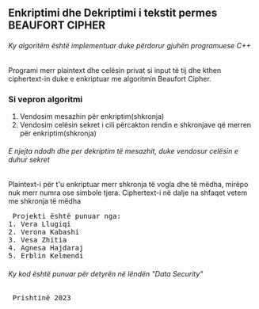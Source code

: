 ## Enkriptimi dhe Dekriptimi i tekstit permes BEAUFORT CIPHER
###### Ky algoritëm është implementuar duke përdorur gjuhën programuese C++
Programi merr plaintext dhe celësin privat si input të tij dhe kthen ciphertext-in duke e enkriptuar me algoritmin Beaufort Cipher. 
### Si vepron algoritmi
1. Vendosim mesazhin për enkriptim(shkronja)
2. Vendosim celësin sekret i cili përcakton rendin e shkronjave që merren për enkriptim(shkronja)
###### E njejta ndodh dhe per dekriptim të  mesazhit, duke vendosur celësin e duhur sekret 
Plaintext-i për t'u enkriptuar merr  shkronja të vogla dhe të mëdha, mirëpo nuk merr numra ose simbole tjera. Ciphertext-i në dalje na shfaqet vetem me shkronja të mëdha


<pre> Projekti është punuar nga:
1. Vera Llugiqi
2. Verona Kabashi
3. Vesa Zhitia
4. Agnesa Hajdaraj
5. Erblin Kelmendi
</pre>

###### Ky kod është punuar për detyrën në lëndën "Data Security"

<pre> Prishtinë 2023</pre>
